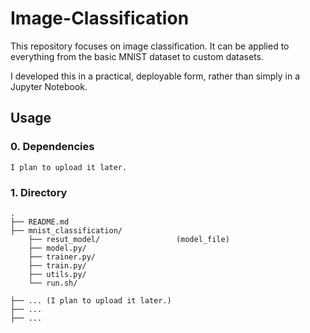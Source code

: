 # Image-Classification

This repository focuses on image classification. It can be applied to everything from the basic MNIST dataset to custom datasets.

I developed this in a practical, deployable form, rather than simply in a Jupyter Notebook.

## Usage
### 0. Dependencies

```
I plan to upload it later.
```

### 1. Directory

```plain
.
├── README.md
├── mnist_classification/
    ├── resut_model/                 (model_file)
    ├── model.py/
    ├── trainer.py/
    ├── train.py/
    ├── utils.py/
    └── run.sh/
  
├── ... (I plan to upload it later.)
├── ...
├── ...
```

